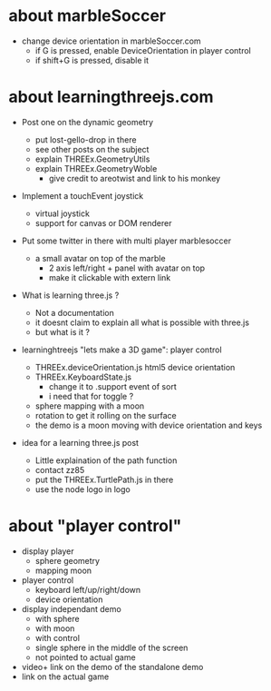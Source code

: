 # about marbleSoccer

* change device orientation in marbleSoccer.com
  * if G is pressed, enable DeviceOrientation in player control
  * if shift+G is pressed, disable it

# about learningthreejs.com

* Post one on the dynamic geometry
  * put lost-gello-drop in there
  * see other posts on the subject
  * explain THREEx.GeometryUtils
  * explain THREEx.GeometryWoble
    * give credit to areotwist and link to his monkey

* Implement a touchEvent joystick
  * virtual joystick
  * support for canvas or DOM renderer

* Put some twitter in there with multi player marblesoccer
  * a small avatar on top of the marble
    * 2 axis left/right + panel with avatar on top
    * make it clickable with extern link

* What is learning three.js ?  
  * Not a documentation
  * it doesnt claim to explain all what is possible with three.js
  * but what is it ?

* learninghtreejs "lets make a 3D game": player control
  * THREEx.deviceOrientation.js html5 device orientation
  * THREEx.KeyboardState.js
    * change it to .support event of sort
    * i need that for toggle ?
  * sphere mapping with a moon
  * rotation to get it rolling on the surface
  * the demo is a moon moving with device orientation and keys

* idea for a learning three.js post
  * Little explaination of the path function
  * contact zz85
  * put the THREEx.TurtlePath.js in there
  * use the node logo in logo

# about "player control"
* display player
  * sphere geometry
  * mapping moon
* player control
  * keyboard left/up/right/down
  * device orientation
* display independant demo
  * with sphere
  * with moon
  * with control
  * single sphere in the middle of the screen
  * not pointed to actual game
* video+ link on the demo of the standalone demo
* link on the actual game